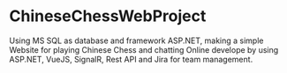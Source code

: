 # ChineseChessWebProject
Using MS SQL as database and framework ASP.NET, making a simple Website for playing Chinese Chess and chatting Online develope by using ASP.NET, VueJS, SignalR, Rest API and Jira for team management.

